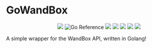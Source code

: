 <h1>GoWandBox</h1>

<div align="center">
  <img src="https://img.shields.io/github/languages/top/classPythonAddike/gowandbox">
  <img src="https://pkg.go.dev/badge/github.com/classPythonAddike/gowandbox.svg" alt="Go Reference">
  <img src="https://codecov.io/gh/classPythonAddike/gowandbox/branch/master/graph/badge.svg">
  <img src="https://goreportcard.com/badge/github.com/classPythonAddike/gowandbox">
  <img src="https://sourcegraph.com/github.com/classPythonAddike/gowandbox/-/badge.svg">
  <img src="https://www.codetriage.com/classpythonaddike/gowandbox/badges/users.svg">
  <img src="https://img.shields.io/github/license/classPythonAddike/gowandbox">
</div>

A simple wrapper for the WandBox API, written in Golang!
